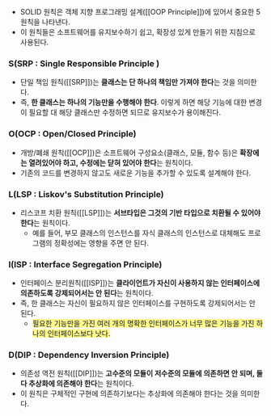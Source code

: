 - SOLID 원칙은 객체 지향 프로그래밍 설계([[OOP Principle]])에 있어서 중요한 5원칙을 나타낸다.
- 이 원칙들은 소프트웨어를 유지보수하기 쉽고, 확장성 있게 만들기 위한 지침으로 사용된다.
### S(SRP : Single Responsible Principle )
- 단일 책임 원칙([[SRP]])는 **클래스는 단 하나의 책임만 가져야 한다**는 것을 의미한다.
- 즉, **한 클래스는 하나의 기능만을 수행해야 한다**. 이렇게 하면 해당 기능에 대한 변경이 필요할 대 해당 클래스만 수정하면 되므로 유지보수가 용이해진다.
### O(OCP : Open/Closed Principle)
- 개방/폐쇄 원칙([[OCP]])은 소프트웨어 구성요소(클래스, 모듈, 함수 등)은 **확장에는 열려있어야 하고, 수정에는 닫혀 있어야 한다**는 원칙이다.
- 기존의 코드를 변경하지 않고도 새로운 기능을 추가할 수 있도록 설계해야 한다.
### L(LSP : Liskov's Substitution Principle)
- 리스코프 치환 원칙([[LSP]])는 **서브타입은 그것의 기반 타입으로 치환될 수 있어야 한다**는 원칙이다.
	- 예를 들어, 부모 클래스의 인스턴스를 자식 클래스의 인스턴스로 대체해도 프로그램의 정확성에는 영향을 주면 안 된다.
### I(ISP : Interface Segregation Principle)
- 인터페이스 분리원칙([[ISP]])는 **클라이언트가 자신이 사용하지 않는 인터페이스에 의존하도록 강제되어서는 안 된다**는 원칙이다.
- 즉, 한 클래스는 자신이 필요하지 않은 인터페이스를 구현하도록 강제되어서는 안 된다.
	- <span style="background:#fff88f">필요한 기능만을 가진 여러 개의 명확한 인터페이스가 너무 많은 기능을 가진 하나의 인터페이스보다 낫다.</span>
### D(DIP : Dependency Inversion Principle)
- 의존성 역전 원칙([[DIP]])는 **고수준의 모듈이 저수준의 모듈에 의존하면 안 되며, 둘 다 추상화에 의존해야 한다**는 원칙이다.
- 이 원칙은 구체적인 구현에 의존하기보다는 추상화에 의존해야 한다는 것을 의미한다.

